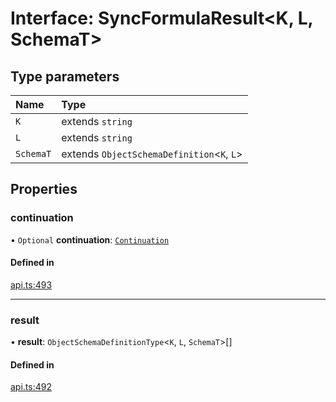 # Interface: SyncFormulaResult<K, L, SchemaT\>

## Type parameters

| Name | Type |
| :------ | :------ |
| `K` | extends `string` |
| `L` | extends `string` |
| `SchemaT` | extends `ObjectSchemaDefinition`<`K`, `L`\> |

## Properties

### continuation

• `Optional` **continuation**: [`Continuation`](Continuation.md)

#### Defined in

[api.ts:493](https://github.com/coda/packs-sdk/blob/main/api.ts#L493)

___

### result

• **result**: `ObjectSchemaDefinitionType`<`K`, `L`, `SchemaT`\>[]

#### Defined in

[api.ts:492](https://github.com/coda/packs-sdk/blob/main/api.ts#L492)
